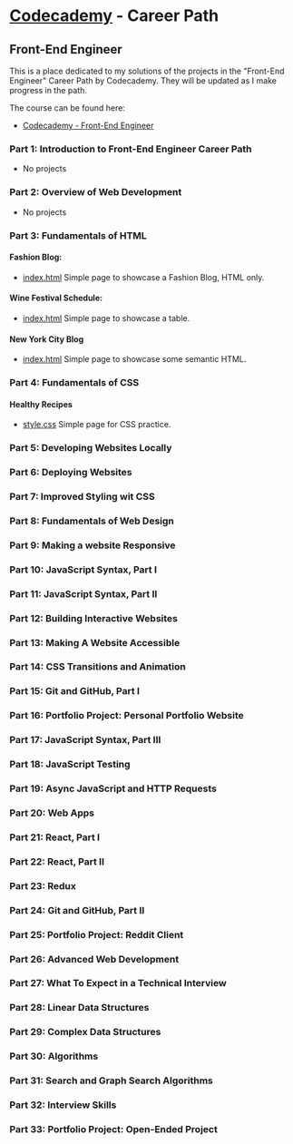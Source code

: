 # [Codecademy](https://www.codecademy.com) - Career Path 
## Front-End Engineer

This is a place dedicated to my solutions of the projects in the "Front-End Engineer" Career Path by Codecademy. They will be updated as I make progress in the path.

The course can be found here:

- [Codecademy - Front-End Engineer](https://www.codecademy.com/learn/paths/front-end-engineer-career-path)

### Part 1: Introduction to Front-End Engineer Career Path

* No projects

### Part 2: Overview of Web Development

* No projects

### Part 3: Fundamentals of HTML

#### Fashion Blog:
* [index.html](Part3/FashionBlog/index.html)
Simple page to showcase a Fashion Blog, HTML only.

#### Wine Festival Schedule:
* [index.html](Part3/WineFestival/index.html)
Simple page to showcase a table.

#### New York City Blog
* [index.html](Part3/NYCBlog/index.html)
Simple page to showcase some semantic HTML.

### Part 4: Fundamentals of CSS

#### Healthy Recipes
* [style.css](Part4/Recipes/style.css)
Simple page for CSS practice.


### Part 5: Developing Websites Locally

### Part 6: Deploying Websites

### Part 7: Improved Styling wit CSS

### Part 8: Fundamentals of Web Design

### Part 9: Making a website Responsive

### Part 10: JavaScript Syntax, Part I

### Part 11: JavaScript Syntax, Part II

### Part 12: Building Interactive Websites

### Part 13: Making A Website Accessible

### Part 14: CSS Transitions and Animation

### Part 15: Git and GitHub, Part I

### Part 16: Portfolio Project: Personal Portfolio Website

### Part 17: JavaScript Syntax, Part III

### Part 18: JavaScript Testing

### Part 19: Async JavaScript and HTTP Requests

### Part 20: Web Apps

### Part 21: React, Part I

### Part 22: React, Part II

### Part 23: Redux

### Part 24: Git and GitHub, Part II

### Part 25: Portfolio Project: Reddit Client

### Part 26: Advanced Web Development

### Part 27: What To Expect in a Technical Interview

### Part 28: Linear Data Structures

### Part 29: Complex Data Structures

### Part 30: Algorithms

### Part 31: Search and Graph Search Algorithms

### Part 32: Interview Skills

### Part 33: Portfolio Project: Open-Ended Project
